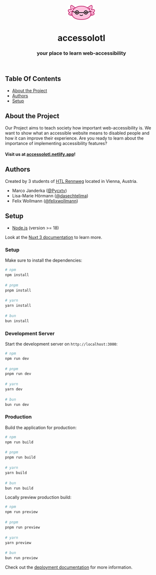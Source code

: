 
<div align="center">
  <a href="https://github.com/A11y-Game/A11y-Game">
    <img src="public/accessolotl-logo.svg" alt="Accessolotl logo" width="90">
  </a>
<h1>accessolotl</h1>
<h3>your place to learn web-accessibility</h3>
</div>
<br>

## Table Of Contents

* [About the Project](#about-the-project)
* [Authors](#authors)
* [Setup](#setup)

## About the Project

Our Project aims to teach society how important web-accessibility is. We want to show what an accessible website means to disabled people and how it can improve their experience. Are you ready to learn about the importance of implementing accessibility features?
#### Visit us at [accessolotl.netlify.app](https://accessolotl.netlify.app/)!

## Authors

Created by 3 students of [HTL Rennweg](https://www.htl.rennweg.at/) located in Vienna, Austria.
* Marco Janderka ([@Pycxtv](https://github.com/Pycxtv))
* Lisa-Marie Hörmann ([@dasechtelima](https://github.com/dasechtelima))
* Felix Wollmann ([@felixwollmann](https://github.com/felixwollmann))

## Setup

- [Node.js](https://nodejs.org/en/about/previous-releases) (version >= 18)

Look at the [Nuxt 3 documentation](https://nuxt.com/docs/getting-started/introduction) to learn more.

### Setup

Make sure to install the dependencies:

```bash
# npm
npm install

# pnpm
pnpm install

# yarn
yarn install

# bun
bun install
```

### Development Server

Start the development server on `http://localhost:3000`:

```bash
# npm
npm run dev

# pnpm
pnpm run dev

# yarn
yarn dev

# bun
bun run dev
```

### Production

Build the application for production:

```bash
# npm
npm run build

# pnpm
pnpm run build

# yarn
yarn build

# bun
bun run build
```

Locally preview production build:

```bash
# npm
npm run preview

# pnpm
pnpm run preview

# yarn
yarn preview

# bun
bun run preview
```

Check out the [deployment documentation](https://nuxt.com/docs/getting-started/deployment) for more information.
